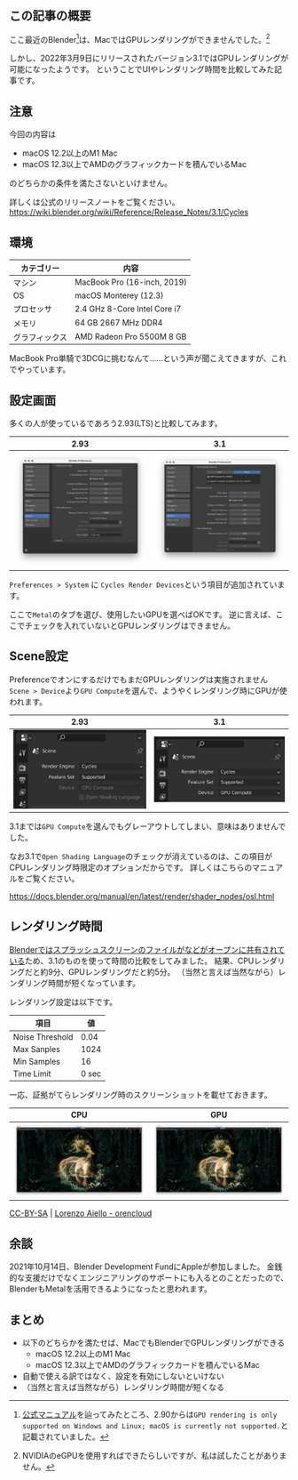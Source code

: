 <!--
title:   MacでもBlenderでGPUレンダリングができるようになっていたので比べてみた
tags:    Design,デザイン,3dcg,Blender
-->

## この記事の概要

ここ最近のBlender[^1]は、MacではGPUレンダリングができませんでした。[^2]

[^1]: [公式マニュアル](https://docs.blender.org/manual/en/2.90/render/cycles/gpu_rendering.html)を辿ってみたところ、2.90からは`GPU rendering is only supported on Windows and Linux; macOS is currently not supported.`と記載されていました。

[^2]: NVIDIAのeGPUを使用すればできたらしいですが、私は試したことがありません。

しかし、2022年3月9日にリリースされたバージョン3.1ではGPUレンダリングが可能になったようです。
ということでUIやレンダリング時間を比較してみた記事です。

## 注意

今回の内容は

- macOS 12.2以上のM1 Mac
- macOS 12.3以上でAMDのグラフィックカードを積んでいるMac

のどちらかの条件を満たさないといけません。

詳しくは公式のリリースノートをご覧ください。
https://wiki.blender.org/wiki/Reference/Release_Notes/3.1/Cycles

## 環境

| カテゴリー | 内容 |
| --- | --- |
| マシン | MacBook Pro (16-inch, 2019) |
| OS | macOS Monterey (12.3) |
| プロセッサ | 2.4 GHz 8-Core Intel Core i7 |
| メモリ | 64 GB 2667 MHz DDR4 |
| グラフィックス | AMD Radeon Pro 5500M 8 GB |

MacBook Pro単騎で3DCGに挑むなんて……という声が聞こえてきますが、これでやっています。
## 設定画面

多くの人が使っているであろう2.93(LTS)と比較してみます。

 | 2.93 | 3.1 |
 | --- | --- |
 | ![](../images/blender-preference-2.93.png) | ![](../images/blender-preference-3.1.png) |

`Preferences > System` に `Cycles Render Devices`という項目が追加されています。

ここで`Metal`のタブを選び、使用したいGPUを選べばOKです。
逆に言えば、ここでチェックを入れていないとGPUレンダリングはできません。

## Scene設定

PreferenceでオンにするだけでもまだGPUレンダリングは実施されません
`Scene > Device`より`GPU Compute`を選んで、ようやくレンダリング時にGPUが使われます。

 | 2.93 | 3.1 |
 | --- | --- |
 | ![](../images/blender-scene-option-2.93.png) | ![](../images/blender-scene-option-3.1.png) |

3.1までは`GPU Compute`を選んでもグレーアウトしてしまい、意味はありませんでした。

なお3.1で`Open Shading Language`のチェックが消えているのは、この項目がCPUレンダリング時限定のオプションだからです。
詳しくはこちらのマニュアルをご覧ください。

https://docs.blender.org/manual/en/latest/render/shader_nodes/osl.html

## レンダリング時間

[Blenderではスプラッシュスクリーンのファイルがなどがオープンに共有されている](https://cloud.blender.org/p/gallery/6220ae43b4a486f53171c89e)ため、3.1のものを使って時間の比較をしてみました。
結果、CPUレンダリングだと約9分、GPUレンダリングだと約5分。
（当然と言えば当然ながら）レンダリング時間が短くなっています。

レンダリング設定は以下です。

| 項目 | 値 |
| --- | --- |
| Noise Threshold | 0.04 |
| Max Sanples | 1024 |
| Min Samples | 16 |
| Time Limit | 0 sec |

一応、証拠がてらレンダリング時のスクリーンショットを載せておきます。

 | CPU | GPU |
 | --- | --- |
 | ![](../images/blender-3.1-render-cpu.png) | ![](../images/blender-3.1-render-gpu.png) |

 [CC-BY-SA](https://creativecommons.org/licenses/by-sa/4.0/) | [Lorenzo Aiello - orencloud](https://www.artstation.com/orencloud)

## 余談

2021年10月14日、Blender Development FundにAppleが参加しました。
金銭的な支援だけでなくエンジニアリングのサポートにも入るとのことだったので、BlenderもMetalを活用できるようになったと思われます。

## まとめ

- 以下のどちらかを満たせば、MacでもBlenderでGPUレンダリングができる
  - macOS 12.2以上のM1 Mac
  - macOS 12.3以上でAMDのグラフィックカードを積んでいるMac
- 自動で使える訳ではなく、設定を有効にしないといけない
- （当然と言えば当然ながら）レンダリング時間が短くなる
